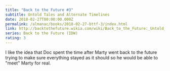 ```yaml
---
title: "Back to the Future #3"
subtitle: Untold Tales and Alternate Timelines
date: 2018-02-27T00:00:00.000Z
permalink: /almanac/books/2018-02-27-bttf-3/index.html
link: http://backtothefuture.wikia.com/wiki/Back_to_the_Future:_Untold_Tales_and_Alternate_Timelines_3
series: Back to the Future (IDW)
rating: 3
---
```


I like the idea that Doc spent the time after Marty went back to the future trying to make sure everything stayed as it should so he would be able to "meet" Marty for real.